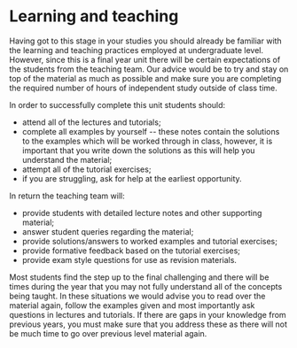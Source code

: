 
# Learning and teaching

Having got to this stage in your studies you should already be familiar with the learning and teaching practices employed at undergraduate level. However, since this is a final year unit there will be certain expectations of the students from the teaching team. Our advice would be to try and stay on top of the material as much as possible and make sure you are completing the required number of hours of independent study outside of class time.

In order to successfully complete this unit students should:

- attend all of the lectures and tutorials;
- complete all examples by yourself -- these notes contain the solutions to the examples which will be worked through in class, however, it is important that you write down the solutions as this will help you understand the material;
- attempt all of the tutorial exercises;
- if you are struggling, ask for help at the earliest opportunity.

In return the teaching team will:

- provide students with detailed lecture notes and other supporting material;
- answer student queries regarding the material;
- provide solutions/answers to worked examples and tutorial exercises;
- provide formative feedback based on the tutorial exercises;
- provide exam style questions for use as revision materials.

Most students find the step up to the final challenging and there will be times during the year that you may not fully understand all of the concepts being taught. In these situations we would advise you to read over the material again, follow the examples given and most importantly ask questions in lectures and tutorials. If there are gaps in your knowledge from previous years, you must make sure that you address these as there will not be much time to go over previous level material again.